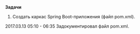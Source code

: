 **Задачи**
1. Создать каркас Spring Boot-приложения (файл pom.xml).





2017.03.13
05:10 - 
06:35
Задокументировал файл pom.xml.